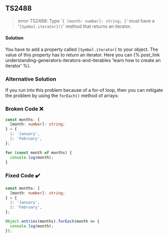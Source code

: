 ## TS2488

> error TS2488: Type '`{ [month: number]: string; }`' must have a '`[Symbol.iterator]()`' method that returns an iterator.

#### Solution

You have to add a property called `[Symbol.iterator]` to your object. The value of this property has to return an iterator. Here you can {% post_link understanding-generators-iterators-and-iterables 'learn how to create an iterator' %}.

### Alternative Solution

If you run into this problem because of a for-of loop, then you can mitigate the problem by using the `forEach()` method of arrays:

### Broken Code ❌

```ts
const months: {
  [month: number]: string;
} = {
  1: 'January',
  2: 'February',
};

for (const month of months) {
  console.log(month);
}
```

### Fixed Code ✔️

```ts
const months: {
  [month: number]: string;
} = {
  1: 'January',
  2: 'February',
};

Object.entries(months).forEach(month => {
  console.log(month);
});
```

